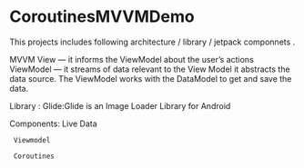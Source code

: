 # CoroutinesMVVMDemo

This projects includes following architecture /  library / jetpack componnets .

MVVM 
View — it  informs the ViewModel about the user’s actions
ViewModel — it streams of data relevant to the View
Model  it  abstracts the data source. The ViewModel works with the DataModel to get and save the data.
   
Library :
    Glide:Glide is an Image Loader Library for Android
    
Components:
     Live Data 
     
     Viewmodel
     
     Coroutines 
     
     
    
   
